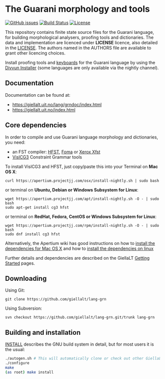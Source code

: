 The Guarani morphology and tools
==========================================

[![GitHub issues](https://img.shields.io/github/issues-raw/giellalt/lang-grn)](https://github.com/giellalt/lang-grn/issues)
[![Build Status](https://github.com/giellalt/lang-grn/workflows/Speller%20CI+CD/badge.svg)](https://github.com/giellalt/lang-grn/actions)
[![License](https://img.shields.io/github/license/giellalt/lang-grn)](https://github.com/giellalt/lang-grn/blob/main/LICENSE)

This repository contains finite state source files for the Guarani language,
for building morphological analysers, proofing tools
and dictionaries. The data and implementation are licenced under __LICENSE__
licence, also detailed in the
[LICENSE](https://github.com/giellalt/lang-grn/blob/main/LICENSE). The
authors named in the AUTHORS file are available to grant other licencing
choices.

Install proofing tools and [keyboards](https://github.com/giellalt/keyboard-grn)
for the Guarani language by using the [Divvun Installer](http://divvun.no)
(some languages are only available via the nightly channel).

Documentation
-------------

Documentation can be found at:

-   <https://giellalt.uit.no/lang/grndoc/index.html>
-   <https://giellalt.uit.no/index.html>

Core dependencies
-----------------

In order to compile and use Guarani language morphology and
dictionaries, you need:

- an FST compiler: [HFST](https://github.com/hfst/hfst), [Foma](https://github.com/mhulden/foma) or [Xerox Xfst](https://web.stanford.edu/~laurik/fsmbook/home.html)
- [VislCG3](https://visl.sdu.dk/svn/visl/tools/vislcg3/trunk) Constraint Grammar tools

To install VislCG3 and HFST, just copy/paste this into your Terminal on **Mac OS X**:

```
curl https://apertium.projectjj.com/osx/install-nightly.sh | sudo bash
```

or terminal on **Ubuntu, Debian or Windows Subsystem for Linux**:

```
wget https://apertium.projectjj.com/apt/install-nightly.sh -O - | sudo bash
sudo apt-get install cg3 hfst
```

or terminal on **RedHat, Fedora, CentOS or Windows Subsystem for Linux**:

```
wget https://apertium.projectjj.com/rpm/install-nightly.sh -O - | sudo bash
sudo dnf install cg3 hfst
```

Alternatively, the Apertium wiki has good instructions on how to [install the dependencies for Mac
OS X](https://wiki.apertium.org/wiki/Apertium_on_Mac_OS_X) and how to [install
the dependencies on
linux](https://wiki.apertium.org/wiki/Installation_of_grammar_libraries)

Further details and dependencies are described on the GiellaLT [Getting Started](https://giellalt.uit.no/infra/GettingStarted.html) pages.

Downloading
-----------

Using Git:
```
git clone https://github.com/giellalt/lang-grn
```

Using Subversion:
```
svn checkout https://github.com/giellalt/lang-grn.git/trunk lang-grn
```

Building and installation
-------------------------

[INSTALL](https://github.com/giellalt/lang-grn/blob/main/INSTALL)
describes the GNU build system in detail, but for most users it is the usual:

```sh
./autogen.sh # This will automatically clone or check out other GiellaLT dependencies
./configure
make
(as root) make install
```
